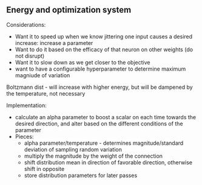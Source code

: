 ## Energy and optimization system

Considerations:
 * Want it to speed up when we know jittering one input causes a desired increase: increase a parameter
 * Want to do it based on the efficacy of that neuron on other weights (do not disrupt)
 * Want it to slow down as we get closer to the objective
 * want to have a configurable hyperparameter to determine maximum magniude of variation


Boltzmann dist - will increase with higher energy, but will be dampened by the temperature, not necessary

Implementation:
 * calculate an alpha parameter to boost a scalar on each time towards the desired direction, and alter based on the different conditions of the parameter
 * Pieces:
   * alpha parameter/temperature - determines magnitude/standard deviation of sampling random variation
   * multiply the magnitude by the weight of the connection
   * shift distribution mean in direction of favorable direction, otherwise shift in opposite
   * store distribution parameters for later passes